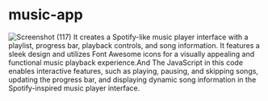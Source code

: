 # music-app
![Screenshot (117)](https://github.com/sambedan1/music-app/assets/138988501/ad71ff4e-5d6b-45f5-a23c-0ac9bb8b02c6)
It creates a Spotify-like music player interface with a playlist, progress bar, playback controls, and song information. It features a sleek design and utilizes Font Awesome icons for a visually appealing and functional music playback experience.And The JavaScript in this code enables interactive features, such as playing, pausing, and skipping songs, updating the progress bar, and displaying dynamic song information in the Spotify-inspired music player interface.
